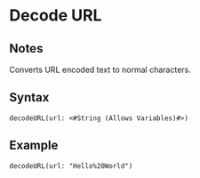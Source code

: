 # Decode URL
## Notes
Converts URL encoded text to normal characters.
## Syntax
```
decodeURL(url: <#String (Allows Variables)#>)
```
## Example
```
decodeURL(url: "Hello%20World")
```